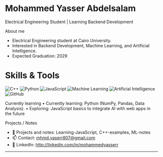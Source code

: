 # Mohammed Yasser Abdelsalam

Electrical Engineering Student | Learning Backend Development

About me
- Electrical Engineering student at Cairo University.  
- Interested in Backend Development, Machine Learning, and Artificial Intelligence.  
- Expected Graduation: 2029  

# Skills & Tools

![C++](https://img.shields.io/badge/C++-00599C?style=for-the-badge&logo=c%2B%2B&logoColor=white)
![Python](https://img.shields.io/badge/Python-3776AB?style=for-the-badge&logo=python&logoColor=white)
![JavaScript](https://img.shields.io/badge/JavaScript-F7DF1E?style=for-the-badge&logo=javascript&logoColor=black)
![Machine Learning](https://img.shields.io/badge/Machine%20Learning-brightgreen?style=for-the-badge&logo=tensorflow&logoColor=white)
![Artificial Intelligence](https://img.shields.io/badge/Artificial%20Intelligence-blueviolet?style=for-the-badge&logo=keras&logoColor=white)
![GitHub](https://img.shields.io/badge/GitHub-181717?style=for-the-badge&logo=github&logoColor=white)

Currently learning
• Currently learning: Python (NumPy, Pandas, Data Analysis).
 • Exploring: JavaScript basics to integrate AI with web apps in the future

Projects / Notes
- 🔭 Projects and notes: Learning-JavaScript, C++-examples, ML-notes  
- 📫 Contact: mhmd.yaserr807@gmail.com 
- 🔗 LinkedIn: http://linkedin.com/in/mohammedyasserr
---
